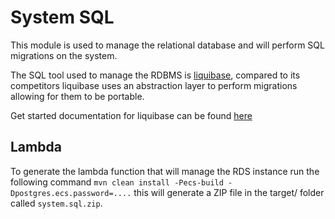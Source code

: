 # System SQL

This module is used to manage the relational database and will perform SQL migrations on the system. 

The SQL tool used to manage the RDBMS is [liquibase](https://www.liquibase.org/), compared to its competitors liquibase uses an abstraction layer to perform migrations allowing for them to be portable.

Get started documentation for liquibase can be found [here](https://www.liquibase.org/get-started)

## Lambda

To generate the lambda function that will manage the RDS instance run the following command `mvn clean install -Pecs-build -Dpostgres.ecs.password=....` this will generate a ZIP file in the target/ folder called `system.sql.zip`.